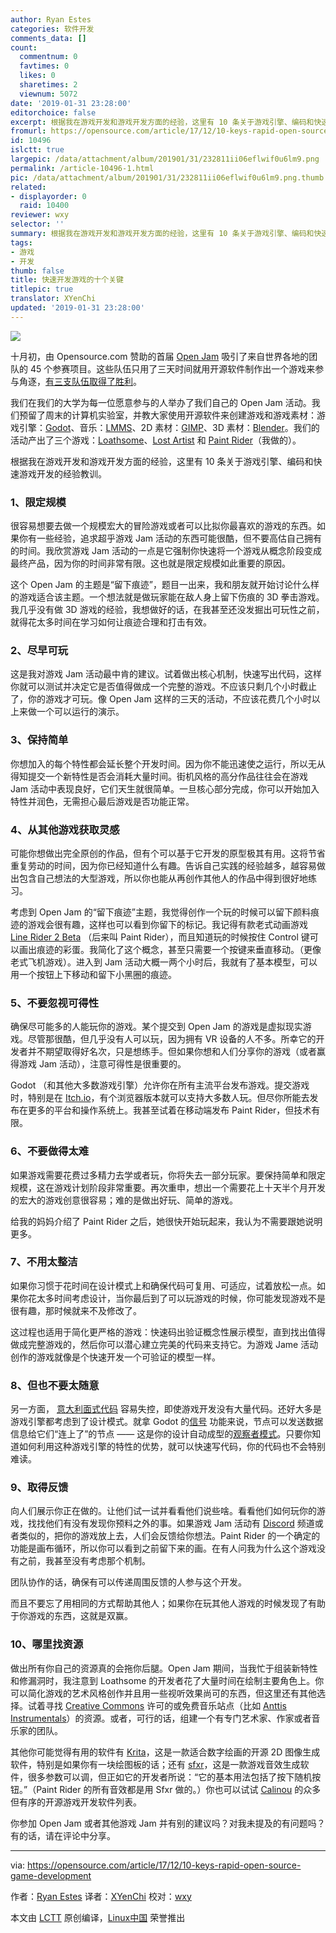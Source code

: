 ```yaml
---
author: Ryan Estes
categories: 软件开发
comments_data: []
count:
  commentnum: 0
  favtimes: 0
  likes: 0
  sharetimes: 2
  viewnum: 5072
date: '2019-01-31 23:28:00'
editorchoice: false
excerpt: 根据我在游戏开发和游戏开发方面的经验，这里有 10 条关于游戏引擎、编码和快速游戏开发的经验教训。
fromurl: https://opensource.com/article/17/12/10-keys-rapid-open-source-game-development
id: 10496
islctt: true
largepic: /data/attachment/album/201901/31/232811ii06eflwif0u6lm9.png
permalink: /article-10496-1.html
pic: /data/attachment/album/201901/31/232811ii06eflwif0u6lm9.png.thumb.jpg
related:
- displayorder: 0
  raid: 10400
reviewer: wxy
selector: ''
summary: 根据我在游戏开发和游戏开发方面的经验，这里有 10 条关于游戏引擎、编码和快速游戏开发的经验教训。
tags:
- 游戏
- 开发
thumb: false
title: 快速开发游戏的十个关键
titlepic: true
translator: XYenChi
updated: '2019-01-31 23:28:00'
---
```


![](/data/attachment/album/201901/31/232811ii06eflwif0u6lm9.png)


十月初，由 Opensource.com 赞助的首届 [Open Jam](https://itch.io/jam/open-jam-1) 吸引了来自世界各地的团队的 45 个参赛项目。这些队伍只用了三天时间就用开源软件制作出一个游戏来参与角逐，[有三支队伍取得了胜利](https://opensource.com/article/17/11/open-jam)。


我们在我们的大学为每一位愿意参与的人举办了我们自己的 Open Jam 活动。我们预留了周末的计算机实验室，并教大家使用开源软件来创建游戏和游戏素材：游戏引擎：[Godot](https://godotengine.org/)、音乐：[LMMS](https://lmms.io/)、2D 素材：[GIMP](https://www.gimp.org/)、3D 素材：[Blender](https://www.blender.org/)。我们的活动产出了三个游戏：[Loathsome](https://astropippin.itch.io/loathsome)、[Lost Artist](https://masonraus.itch.io/lost-artist) 和 [Paint Rider](https://figytuna.itch.io/paint-rider)（我做的）。


根据我在游戏开发和游戏开发方面的经验，这里有 10 条关于游戏引擎、编码和快速游戏开发的经验教训。


### 1、限定规模


很容易想要去做一个规模宏大的冒险游戏或者可以比拟你最喜欢的游戏的东西。如果你有一些经验，追求超乎游戏 Jam 活动的东西可能很酷，但不要高估自己拥有的时间。我欣赏游戏 Jam 活动的一点是它强制你快速将一个游戏从概念阶段变成最终产品，因为你的时间非常有限。这也就是限定规模如此重要的原因。


这个 Open Jam 的主题是“留下痕迹”，题目一出来，我和朋友就开始讨论什么样的游戏适合该主题。一个想法就是做玩家能在敌人身上留下伤痕的 3D 拳击游戏。我几乎没有做 3D 游戏的经验，我想做好的话，在我甚至还没发掘出可玩性之前，就得花太多时间在学习如何让痕迹合理和打击有效。


### 2、尽早可玩


这是我对游戏 Jam 活动最中肯的建议。试着做出核心机制，快速写出代码，这样你就可以测试并决定它是否值得做成一个完整的游戏。不应该只剩几个小时截止了，你的游戏才可玩。像 Open Jam 这样的三天的活动，不应该花费几个小时以上来做一个可以运行的演示。


### 3、保持简单


你想加入的每个特性都会延长整个开发时间。因为你不能迅速使之运行，所以无从得知提交一个新特性是否会消耗大量时间。街机风格的高分作品往往会在游戏 Jam 活动中表现良好，它们天生就很简单。一旦核心部分完成，你可以开始加入特性并润色，无需担心最后游戏是否功能正常。


### 4、从其他游戏获取灵感


可能你想做出完全原创的作品，但有个可以基于它开发的原型极其有用。这将节省重复劳动的时间，因为你已经知道什么有趣。告诉自己实践的经验越多，越容易做出包含自己想法的大型游戏，所以你也能从再创作其他人的作品中得到很好地练习。


考虑到 Open Jam 的“留下痕迹”主题，我觉得创作一个玩的时候可以留下颜料痕迹的游戏会很有趣，这样也可以看到你留下的标记。我记得有款老式动画游戏 [Line Rider 2 Beta](http://www.andkon.com/arcade/racing/lineriderbeta2/) （后来叫 Paint Rider），而且知道玩的时候按住 Control 键可以画出痕迹的彩蛋。我简化了这个概念，甚至只需要一个按键来垂直移动。（更像老式飞机游戏）。进入到 Jam 活动大概一两个小时后，我就有了基本模型，可以用一个按钮上下移动和留下小黑圈的痕迹。


### 5、不要忽视可得性


确保尽可能多的人能玩你的游戏。某个提交到 Open Jam 的游戏是虚拟现实游戏。尽管那很酷，但几乎没有人可以玩，因为拥有 VR 设备的人不多。所幸它的开发者并不期望取得好名次，只是想练手。但如果你想和人们分享你的游戏（或者赢得游戏 Jam 活动），注意可得性是很重要的。


Godot （和其他大多数游戏引擎）允许你在所有主流平台发布游戏。提交游戏时，特别是在 [Itch.io](https://itch.io/)，有个浏览器版本就可以支持大多数人玩。但尽你所能去发布在更多的平台和操作系统上。我甚至试着在移动端发布 Paint Rider，但技术有限。


### 6、不要做得太难


如果游戏需要花费过多精力去学或者玩，你将失去一部分玩家。要保持简单和限定规模，这在游戏计划阶段非常重要。再次重申，想出一个需要花上十天半个月开发的宏大的游戏创意很容易；难的是做出好玩、简单的游戏。


给我的妈妈介绍了 Paint Rider 之后，她很快开始玩起来，我认为不需要跟她说明更多。


### 7、不用太整洁


如果你习惯于花时间在设计模式上和确保代码可复用、可适应，试着放松一点。如果你花太多时间考虑设计，当你最后到了可以玩游戏的时候，你可能发现游戏不是很有趣，那时候就来不及修改了。


这过程也适用于简化更严格的游戏：快速码出验证概念性展示模型，直到找出值得做成完整游戏的，然后你可以潜心建立完美的代码来支持它。为游戏 Jame 活动创作的游戏就像是个快速开发一个可验证的模型一样。


### 8、但也不要太随意


另一方面， [意大利面式代码](https://en.wikipedia.org/wiki/Spaghetti_code) 容易失控，即使游戏开发没有大量代码。还好大多是游戏引擎都考虑到了设计模式。就拿 Godot 的[信号](http://kidscancode.org/blog/2017/03/godot_101_07/) 功能来说，节点可以发送数据信息给它们“连上了”的节点 —— 这是你的设计自动成型的[观察者模式](https://en.wikipedia.org/wiki/Observer_pattern)。只要你知道如何利用这种游戏引擎的特性的优势，就可以快速写代码，你的代码也不会特别难读。


### 9、取得反馈


向人们展示你正在做的。让他们试一试并看看他们说些啥。看看他们如何玩你的游戏，找找他们有没有发现你预料之外的事。如果游戏 Jam 活动有 [Discord](https://discordapp.com/) 频道或者类似的，把你的游戏放上去，人们会反馈给你想法。Paint Rider 的一个确定的功能是画布循环，所以你可以看到之前留下来的画。在有人问我为什么这个游戏没有之前，我甚至没有考虑那个机制。


团队协作的话，确保有可以传递周围反馈的人参与这个开发。


而且不要忘了用相同的方式帮助其他人；如果你在玩其他人游戏的时候发现了有助于你游戏的东西，这就是双赢。


### 10、哪里找资源


做出所有你自己的资源真的会拖你后腿。Open Jam 期间，当我忙于组装新特性和修漏洞时，我注意到 Loathsome 的开发者花了大量时间在绘制主要角色上。你可以简化游戏的艺术风格创作并且用一些视听效果尚可的东西，但这里还有其他选择。试着寻找 [Creative Commons](https://creativecommons.org/) 许可的或免费音乐站点（比如 [Anttis Instrumentals](http://www.soundclick.com/bands/default.cfm?bandID=1277008)）的资源。或者，可行的话，组建一个有专门艺术家、作家或者音乐家的团队。


其他你可能觉得有用的软件有 [Krita](https://krita.org/en/)，这是一款适合数字绘画的开源 2D 图像生成软件，特别是如果你有一块绘图板的话；还有 [sfxr](http://www.drpetter.se/project_sfxr.html)，这是一款游戏音效生成软件，很多参数可以调，但正如它的开发者所说：“它的基本用法包括了按下随机按钮。”（Paint Rider 的所有音效都是用 Sfxr 做的。）你也可以试试 [Calinou](https://notabug.org/Calinou/awesome-gamedev/src/master/README.md) 的众多但有序的开源游戏开发软件列表。


你参加 Open Jam 或者其他游戏 Jam 并有别的建议吗？对我未提及的有问题吗？有的话，请在评论中分享。




---


via: <https://opensource.com/article/17/12/10-keys-rapid-open-source-game-development>


作者：[Ryan Estes](https://opensource.com/users/figytuna) 译者：[XYenChi](https://github.com/XYenChi) 校对：[wxy](https://github.com/wxy)


本文由 [LCTT](https://github.com/LCTT/TranslateProject) 原创编译，[Linux中国](https://linux.cn/) 荣誉推出